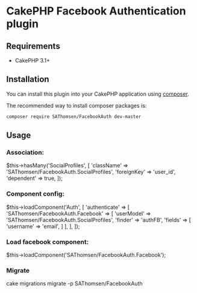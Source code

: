 # CakePHP Facebook Authentication plugin


## Requirements

* CakePHP 3.1+

## Installation

You can install this plugin into your CakePHP application using [composer](http://getcomposer.org).

The recommended way to install composer packages is:

```sh
composer require SAThomsen/FacebookAuth dev-master
```

## Usage

### Association:
$this->hasMany('SocialProfiles', [
    'className' => 'SAThomsen/FacebookAuth.SocialProfiles',
    'foreignKey' => 'user_id',
    'dependent' => true,
]);

### Component config:
$this->loadComponent('Auth', [
    'authenticate' => [
        'SAThomsen/FacebookAuth.Facebook' => [
            'userModel' => 'SAThomsen/FacebookAuth.SocialProfiles',
            'finder' => 'authFB',
            'fields' => [
                'username' => 'email',
            ]
        ],
    ],
]);

### Load facebook component:
$this->loadComponent('SAThomsen/FacebookAuth.Facebook');

### Migrate
cake migrations migrate -p SAThomsen/FacebookAuth
